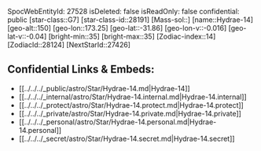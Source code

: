 ﻿---
location: [-31.86,173.25,150]
type: Star
tags:
- astro/Star

---
SpocWebEntityId: 27528
isDeleted: false
isReadOnly: false
confidential: public
[star-class::G7]
[star-class-id::28191]
[Mass-sol::]
[name::Hydrae-14]
[geo-alt::150]
[geo-lon::173.25]
[geo-lat::-31.86]
[geo-lon-v::-0.016]
[geo-lat-v::-0.04]
[bright-min::35]
[bright-max::35]
[Zodiac-index::14]
[ZodiacId::28124]
[NextStarId::27426]



## Confidential Links & Embeds: 
- [[../../../_public/astro/Star/Hydrae-14.md|Hydrae-14]] 
- [[../../../_internal/astro/Star/Hydrae-14.internal.md|Hydrae-14.internal]] 
- [[../../../_protect/astro/Star/Hydrae-14.protect.md|Hydrae-14.protect]] 
- [[../../../_private/astro/Star/Hydrae-14.private.md|Hydrae-14.private]] 
- [[../../../_personal/astro/Star/Hydrae-14.personal.md|Hydrae-14.personal]] 
- [[../../../_secret/astro/Star/Hydrae-14.secret.md|Hydrae-14.secret]]

